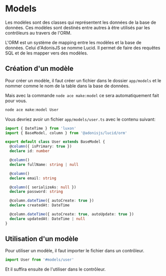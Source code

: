 # Models

Les modèles sont des classes qui représentent les données de la base de données.
Ces modèles sont destinés entre autres à être utilisés par les contrôleurs au travers de l'ORM.

L'ORM est un système de mapping entre les modèles et la base de données.
Celui d'AdonisJS se nomme Lucid. Il permet de faire des requêtes SQL et de les mapper vers des modèles.

## Création d'un modèle

Pour créer un modèle, il faut créer un fichier dans le dossier `app/models` et le nommer comme le nom de la table dans la base de données.

Mais avec la commande `node ace make:model` ce sera automatiquement fait pour vous.

```bash
node ace make:model User
```

Vous devriez avoir un fichier `app/models/user.ts` avec le contenu suivant:

```ts
import { DateTime } from 'luxon'
import { BaseModel, column } from '@adonisjs/lucid/orm'

export default class User extends BaseModel {
  @column({ isPrimary: true })
  declare id: number

  @column()
  declare fullName: string | null

  @column()
  declare email: string

  @column({ serializeAs: null })
  declare password: string

  @column.dateTime({ autoCreate: true })
  declare createdAt: DateTime

  @column.dateTime({ autoCreate: true, autoUpdate: true })
  declare updatedAt: DateTime | null
}
```

## Utilisation d'un modèle

Pour utiliser un modèle, il faut importer le fichier dans un contrôleur.

```ts
import User from '#models/user'
```

Et il suffira ensuite de l'utiliser dans le contrôleur.

